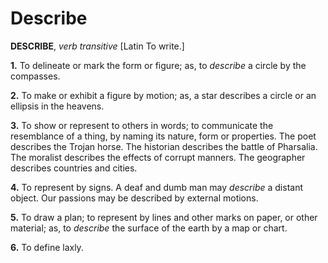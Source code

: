 # Describe

**DESCRIBE**, _verb transitive_ \[Latin To write.\]

**1.** To delineate or mark the form or figure; as, to _describe_ a circle by the compasses.

**2.** To make or exhibit a figure by motion; as, a star describes a circle or an ellipsis in the heavens.

**3.** To show or represent to others in words; to communicate the resemblance of a thing, by naming its nature, form or properties. The poet describes the Trojan horse. The historian describes the battle of Pharsalia. The moralist describes the effects of corrupt manners. The geographer describes countries and cities.

**4.** To represent by signs. A deaf and dumb man may _describe_ a distant object. Our passions may be described by external motions.

**5.** To draw a plan; to represent by lines and other marks on paper, or other material; as, to _describe_ the surface of the earth by a map or chart.

**6.** To define laxly.